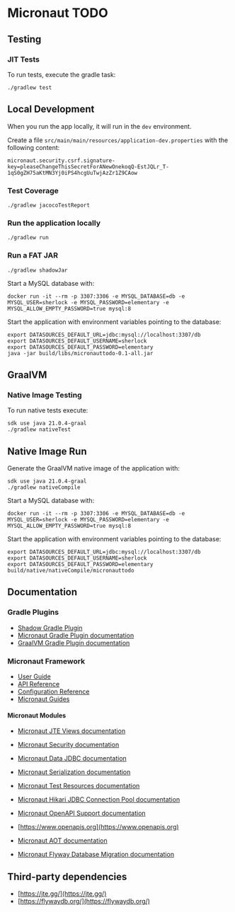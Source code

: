 # Micronaut TODO

## Testing

### JIT Tests

To run tests, execute the gradle task: 

```
./gradlew test
```

## Local Development

When you run the app locally, it will run in the `dev` environment. 

Create a file `src/main/main/resources/application-dev.properties` with the following content: 

```properties
micronaut.security.csrf.signature-key=pleaseChangeThisSecretForANewOnekoqQ-EstJQLr_T-1qS0gZH75aKtMN3Yj0iPS4hcgUuTwjAzZr1Z9CAow
```

### Test Coverage

```
./gradlew jacocoTestReport
```

### Run the application locally

```
./gradlew run
```

### Run a FAT JAR

```
./gradlew shadowJar
```

Start a MySQL database with: 

```
docker run -it --rm -p 3307:3306 -e MYSQL_DATABASE=db -e MYSQL_USER=sherlock -e MYSQL_PASSWORD=elementary -e MYSQL_ALLOW_EMPTY_PASSWORD=true mysql:8
```

Start the application with environment variables pointing to the database: 

```
export DATASOURCES_DEFAULT_URL=jdbc:mysql://localhost:3307/db
export DATASOURCES_DEFAULT_USERNAME=sherlock
export DATASOURCES_DEFAULT_PASSWORD=elementary
java -jar build/libs/micronauttodo-0.1-all.jar 
```

## GraalVM

### Native Image Testing

To run native tests execute: 

```
sdk use java 21.0.4-graal
./gradlew nativeTest
```

## Native Image Run 

Generate the GraalVM native image of the application with: 

```
sdk use java 21.0.4-graal
./gradlew nativeCompile
```

Start a MySQL database with:

```
docker run -it --rm -p 3307:3306 -e MYSQL_DATABASE=db -e MYSQL_USER=sherlock -e MYSQL_PASSWORD=elementary -e MYSQL_ALLOW_EMPTY_PASSWORD=true mysql:8
```

Start the application with environment variables pointing to the database:

```
export DATASOURCES_DEFAULT_URL=jdbc:mysql://localhost:3307/db
export DATASOURCES_DEFAULT_USERNAME=sherlock
export DATASOURCES_DEFAULT_PASSWORD=elementary
build/native/nativeCompile/micronauttodo 
```


## Documentation

### Gradle Plugins
- [Shadow Gradle Plugin](https://plugins.gradle.org/plugin/com.github.johnrengelman.shadow)
- [Micronaut Gradle Plugin documentation](https://micronaut-projects.github.io/micronaut-gradle-plugin/latest/)
- [GraalVM Gradle Plugin documentation](https://graalvm.github.io/native-build-tools/latest/gradle-plugin.html)

### Micronaut Framework

- [User Guide](https://docs.micronaut.io/latest/guide/index.html)
- [API Reference](https://docs.micronaut.io/latest/api/index.html)
- [Configuration Reference](https://docs.micronaut.io/latest/guide/configurationreference.html)
- [Micronaut Guides](https://guides.micronaut.io/index.html)

#### Micronaut Modules

- [Micronaut JTE Views documentation](https://micronaut-projects.github.io/micronaut-views/latest/guide/#jte)
- [Micronaut Security documentation](https://micronaut-projects.github.io/micronaut-security/latest/guide/index.html)
- [Micronaut Data JDBC documentation](https://micronaut-projects.github.io/micronaut-data/latest/guide/index.html#jdbc)
- [Micronaut Serialization documentation](https://micronaut-projects.github.io/micronaut-serialization/latest/guide/)
- [Micronaut Test Resources documentation](https://micronaut-projects.github.io/micronaut-test-resources/latest/guide/)
- [Micronaut Hikari JDBC Connection Pool documentation](https://micronaut-projects.github.io/micronaut-sql/latest/guide/index.html#jdbc)
- [Micronaut OpenAPI Support documentation](https://micronaut-projects.github.io/micronaut-openapi/latest/guide/index.html)

- [https://www.openapis.org](https://www.openapis.org)
- [Micronaut AOT documentation](https://micronaut-projects.github.io/micronaut-aot/latest/guide/)
- [Micronaut Flyway Database Migration documentation](https://micronaut-projects.github.io/micronaut-flyway/latest/guide/index.html)

## Third-party dependencies
- [https://jte.gg/](https://jte.gg/)
- [https://flywaydb.org/](https://flywaydb.org/)
